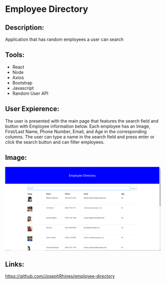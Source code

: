 # Employee Directory

## Description:
Application that has random employees a user can search

## Tools:
* React
* Node
* Axios
* Bootstrap
* Javascript
* Random User API

## User Expierence:
The user is presented with the main page that features the search field and button with Employee information below.
Each employee has an Image, First/Last Name, Phone Number, Email, and Age in the corresponding columns. The user can
type a name in the search field and press enter or click the search button and can filter employees.

## Image:
<img src="./public/images/employee.jpg/">

## Links:
https://github.com/JosephRhines/employee-directory

